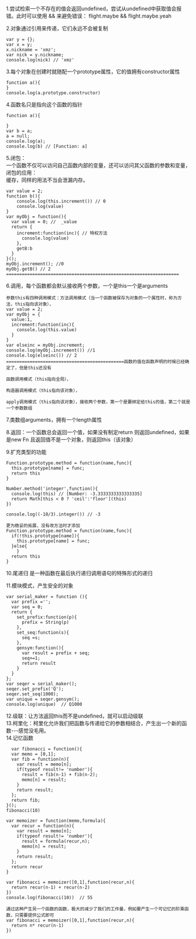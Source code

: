 1.尝试检索一个不存在的值会返回undefined，尝试从undefined中获取值会报错。此时可以使用 && 来避免错误：
	flight.maybe && flight.maybe.yeah

2.对象通过引用来传递，它们永远不会被复制
	
	var y = {};
	var x = y;
	x.nickname = 'xmz';
	var nick = y.nickname;
	console.log(nick) // 'xmz'
3.每个对象在创建时就随配一个prototype属性，它的值拥有constructor属性

	function a(){
	}
	console.log(a.prototype.constructor)

4.函数名只是指向这个函数的指针

	function a(){

	}
	var b = a;
	a = null;
	console.log(a);
	console.log(b) // [Function: a]
5.闭包：  
	一个函数不仅可以访问自己函数内部的变量，还可以访问其父函数的参数和变量，闭包的应用：  
	缓存，同样的用法不当会泄漏内存。

	var value = 2;
	function b(){
		console.log(this.increment()) // 0
	  	console.log(value)
	}
	var myObj = function(){
	  var value = 0; //  _value
	  return {
	    increment:function(inc){ // 特权方法
	      console.log(value)
	    },
	    getB:b
	  }
	}();
	myObj.increment(); //0
	myObj.getB() // 2  ==================================================================
	
6.调用，每个函数都会默认接收两个参数，一个是this一个是arguments

	参数this有四种调用模式：方法调用模式（当一个函数被保存为对象的一个属性时，称为方法，this指向该对象），
	var value = 2;
	var myObj = {
	  value:1,
	  increment:function(inc){
	    console.log(this.value)
	  }
	}
	var elseinc = myObj.increment;
	console.log(myObj.increment()) //1
	console.log(elseinc()) // 2 =============================================函数的值在函数声明的时候已经确定了，但是this还没有

	函数调用模式（this指向全局），

	构造器调用模式（this指向该对象），

	apply调用模式（this指向该对象），接收两个参数，第一个是要绑定给this的值，第二个就是一个参数数组
	
7.类数组arguments，拥有一个length属性

8.返回：一个函数总会返回一个值，如果没有制定return 则返回undefined，如果是new Fn 且返回值不是一个对象，则返回this（该对象）  

9.扩充类型的功能

	Function.prototype.method = function(name,func){
	  this.prototype[name] = func;
	  return this
	}
	
	Number.method('integer',function(){
	  console.log(this) // [Number: -3.3333333333333335]
	  return Math[this < 0 ? 'ceil':'floor'](this)
	})
	
	console.log((-10/3).integer()) // -3

	更为稳妥的拓展，没有改方法时才添加
	Function.prototype.method = function(name,func){
	  if(!this.prototype[name]){
	    this.prototype[name] = func;
	  }else{
		}
	  return this
	}
10.尾递归 是一种函数在最后执行递归调用语句的特殊形式的递归

11.模块模式，产生安全的对象

	var serial_maker = function (){
	  var prefix ='';
	  var seq = 0;
	  return {
	    set_prefix:function(p){
	      prefix = String(p)
	    },
	    set_seq:function(s){
	      seq =s;
	    },
	    gensym:function(){
	      var result = prefix + seq;
	      seq+=1;
	      return result
	    }
	  }
	};
	var seqer = serial_maker();
	seqer.set_prefix('Q');
	seqer.set_seq(1000);
	var unique = seqer.gensym();
	console.log(unique)  // Q1000

12.级联：让方法返回this而不是undefined，就可以启动级联  
13.柯里化：柯里化允许我们把函数与传递给它的参数相结合，产生出一个新的函数---感觉没毛用。  
14.记忆函数

	  var fibonacci = function(){
	  var memo = [0,1];
	  var fib = function(n){
	    var result = memo[n];
	    if(typeof result!= 'number'){
	      result = fib(n-1) + fib(n-2);
	      memo[n] = result;
	    }
	    return result;
	  };
	  return fib;
	}();
	fibonacci(10)

	var memoizer = function(memo,formula){
	  var recur = function(n){
	    var result = memo[n];
	    if(typeof result!= 'number'){
	      result = formula(recur,n);
	      memo[n] = result;
	    }
	    return result;
	  };
	  return recur 
	}
	
	var fibonacci = memoizer([0,1],function(recur,n){
	  return recur(n-1) + recur(n-2)
	})
	console.log(fibonacci(10))  // 55

	通过这种产生另一个函数的函数，极大的减少了我们的工作量，例如要产生一个可记忆的阶乘函数，只需要提供公式即可
	var fibonacci = memoizer([0,1],function(recur,n){
	  return n* recur(n-1)
	})

	

  
	
	